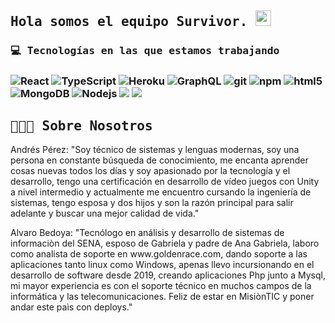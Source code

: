 <h2><samp> Hola somos el equipo Survivor. </samp><img src="https://github.com/souvikguria98/souvikguria98/blob/master/Hi.gif" width="25"></h2>
<p></p>

<h3> <samp>💻 Tecnologías en las que estamos trabajando</samp><h3>
<p>
<img alt="React" src="https://img.shields.io/badge/-React-45b8d8?style=flat-square&logo=react&logoColor=white" />
<img alt="TypeScript" src="https://img.shields.io/badge/-TypeScript-007ACC?style=flat-square&logo=typescript&logoColor=white" />
<img alt="Heroku" src="https://img.shields.io/badge/-Heroku-430098?style=flat-square&logo=heroku&logoColor=white" />
<img alt="GraphQL" src="https://img.shields.io/badge/-GraphQL-E10098?style=flat-square&logo=graphql&logoColor=white" />
<img alt="git" src="https://img.shields.io/badge/-Git-F05032?style=flat-square&logo=git&logoColor=white" />
<img alt="npm" src="https://img.shields.io/badge/-NPM-CB3837?style=flat-square&logo=npm&logoColor=white" />
<img alt="html5" src="https://img.shields.io/badge/-HTML5-E34F26?style=flat-square&logo=html5&logoColor=white" />
<img alt="MongoDB" src="https://img.shields.io/badge/-MongoDB-13aa52?style=flat-square&logo=mongodb&logoColor=white" />
<img alt="Nodejs" src="https://img.shields.io/badge/-Nodejs-43853d?style=flat-square&logo=Node.js&logoColor=white" />
<img src="https://img.shields.io/badge/css3%20-%231572B6.svg?&style=flat-square&logo=css3&logoColor=white"/>
<img src="https://img.shields.io/badge/javascript%20-%23323330.svg?&style=flat-square&logo=javascript&logoColor=%23F7DF1E"/>
<p>
  
<h2><samp>👨🏻‍💻 Sobre Nosotros</samp></h2>

  
<p>Andrés Pérez: "Soy técnico de sistemas y lenguas modernas, soy una persona en constante búsqueda de conocimiento, me encanta aprender cosas nuevas todos los días y soy apasionado por la tecnología y el desarrollo, tengo una certificación en desarrollo de vídeo juegos con Unity a nivel intermedio y actualmente me encuentro cursando la ingeniería de sistemas, tengo esposa y dos hijos y son la razón principal para salir adelante y buscar una mejor calidad de vida."</p>

<p>Alvaro Bedoya: "Tecnólogo en análisis y desarrollo de sistemas de informaciòn del SENA, esposo de Gabriela y padre de Ana Gabriela, laboro como analista de soporte en www.goldenrace.com, dando soporte a las aplicaciones tanto linux como Windows, apenas llevo incursionando en el desarrollo de software desde 2019, creando aplicaciones Php junto a Mysql, mi mayor experiencia es con el soporte técnico en muchos campos de la informática y las telecomunicaciones. Feliz de estar en MisiònTIC y poner andar este paìs con deploys."</p>
